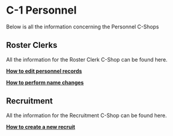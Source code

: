 <!-- docs/c1/c1-home.md -->
# C-1 Personnel
Below is all the information concerning the Personnel C-Shops

## Roster Clerks
All the information for the Roster Clerk C-Shop can be found here.

**[How to edit personnel records](editing-troopers.md)**

**[How to perform name changes](name-changes.md)**

## Recruitment
All the information for the Recruitment C-Shop can be found here.

**[How to create a new recruit](recruiting.md)**